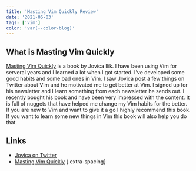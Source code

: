 ```yaml
---
title: 'Masting Vim Quickly Review'
date: '2021-06-03'
tags: ['vim']
color: 'var(--color-blog)'
---
```


## What is Masting Vim Quickly

[Masting Vim Quickly](https://jovicailic.org/mastering-vim-quickly/) is a book by Jovica Ilik. I have been using Vim for serveral years and I learned a lot when I got started. I've developed some good habits and some bad ones in Vim. I saw Jovica post a few things on Twitter about Vim and he motivated me to get better at Vim. I signed up for his newsletter and I learn something from each newsletter he sends out. I recently bought his book and have been very impressed with the content. It is full of nuggets that have helped me change my Vim habits for the better. If you are new to Vim and want to give it a go I highly recommend this book. If you want to learn some new things in Vim this book will also help you do that. 

## Links

- [Jovica on Twitter](https://twitter.com/jovica)
- [Masting Vim Quickly](https://jovicailic.org/mastering-vim-quickly/)
{.extra-spacing}